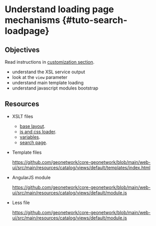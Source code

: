 # Understand loading page mechanisms {#tuto-search-loadpage}

## Objectives

Read instructions in [customization section](../../../customizing-application/search-ui/loadview.md).

-   understand the XSL service output
-   look at the `view` parameter
-   understand main template loading
-   understand javascript modules bootstrap

## Resources

-   XSLT files
    -   [base layout](https://github.com/geonetwork/core-geonetwork/blob/main/web/src/main/webapp/xslt/base-layout.xsl).
    -   [js and css loader](https://github.com/geonetwork/core-geonetwork/blob/main/web/src/main/webapp/xslt/base-layout-cssjs-loader.xsl).
    -   [variables](https://github.com/geonetwork/core-geonetwork/blob/main/web/src/main/webapp/xslt/common/base-variables.xsl).
    -   [search page](https://github.com/geonetwork/core-geonetwork/blob/main/web/src/main/webapp/xslt/ui-search/search.xsl).
-   Template files

    <https://github.com/geonetwork/core-geonetwork/blob/main/web-ui/src/main/resources/catalog/views/default/templates/index.html>

-   AngularJS module

    <https://github.com/geonetwork/core-geonetwork/blob/main/web-ui/src/main/resources/catalog/views/default/module.js>

-   Less file

    <https://github.com/geonetwork/core-geonetwork/blob/main/web-ui/src/main/resources/catalog/views/default/module.js>
